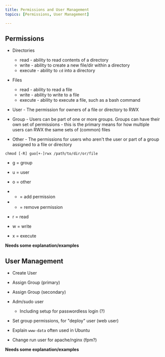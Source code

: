 ```yaml
---
title: Permissions and User Management
topics: [Permissions, User Management]

---
```


<a name="permissions" id="permissions"></a>

## Permissions

* Directories
	* read - ability to read contents of a directory
	* write - ability to create a new file/dir within a directory
	* execute - ability to `cd` into a directory
* Files
	* read - ability to read a file
	* write - ability to write to a file
	* execute - ability to execute a file, such as a bash command

* User - The permission for owners of a file or directory to RWX
* Group - Users can be part of one or more groups. Groups can have their own set of permissions - this is the primary means for how multiple users can RWX the same sets of (common) files
* Other - The permissions for users who aren't the user or part of a group assigned to a file or directory

<!-- -->

	chmod [-R] guo[+-]rwx /path/to/dir/or/file

* g = group
* u = user
* o = other

* + = add permission
* - = remove permission

* r = read
* w = write
* x = execute

**Needs some explanation/examples**



<a name="user_management" id="user_management"></a>

## User Management

* Create User
* Assign Group (primary)
* Assign Group (secondary)
* Adm/sudo user
	* Including setup for passwordless login (?)

* Set group permissions, for "deploy" user (web user)
* Explain `www-data` often used in Ubuntu
* Change run user for apache/nginx (fpm?)

**Needs some explanation/examples**


